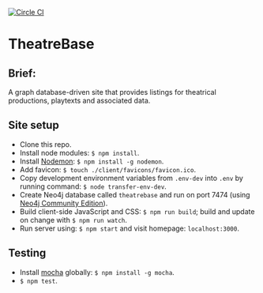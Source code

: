 [![Circle CI](https://circleci.com/gh/andygout/theatrebase/tree/master.svg?style=svg)](https://circleci.com/gh/andygout/theatrebase)


TheatreBase
=================


Brief:
-------

A graph database-driven site that provides listings for theatrical productions, playtexts and associated data.


Site setup
-------

- Clone this repo.
- Install node modules: `$ npm install`.
- Install [Nodemon](http://nodemon.io): `$ npm install -g nodemon`.
- Add favicon: `$ touch ./client/favicons/favicon.ico`.
- Copy development environment variables from `.env-dev` into `.env` by running command: `$ node transfer-env-dev`.
- Create Neo4j database called `theatrebase` and run on port 7474 (using [Neo4j Community Edition](https://neo4j.com/download/community-edition)).
- Build client-side JavaScript and CSS: `$ npm run build`; build and update on change with `$ npm run watch`.
- Run server using: `$ npm start` and visit homepage: `localhost:3000`.


Testing
-------

- Install [mocha](https://www.npmjs.com/package/mocha) globally: `$ npm install -g mocha`.
- `$ npm test`.
